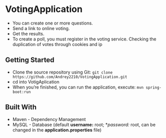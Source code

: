 # VotingApplication
* You can create one or more questions.
* Send a link to online voting.
* Get the results.
* To create a poll, you must register in the voting service. Checking the duplication of votes through cookies and ip

## Getting Started
* Сlone  the source repository using Git: `git clone https://github.com/Andrey2210/VotingApplication.git`
* cd into VotigAplication
* When you’re finished, you can run the application, execute:
`mvn spring-boot:run`

## Built With
* Maven - Dependency Management
* MySQL - Database (default **username:** root; **password:* root, can be changed in the **application.properties** file)
